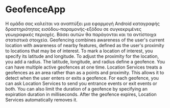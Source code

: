 # GeofenceApp

 Η ομάδα σας καλείται να αναπτύξει μια εφαρμογή Android καταγραφής δραστηριότητας εισόδου-παραμονής-εξόδου σε συγκεκριμένες 
 γεωγραφικές περιοχές. Βάσει αυτών θα παράγονται και τα αντίστοιχα στατιστικά στοιχεία. Geofencing
 combines awareness of the user's current location with awareness of nearby features, defined as the user's proximity to 
 locations that may be of interest. To mark a location of interest, you specify its latitude and longitude. 
 To adjust the proximity for the location, you add a radius. The latitude, longitude, and radius define a geofence. 
 You can have multiple active geofences at one time.  Location Services treats a geofences as an area rather than as a 
 points and proximity. This allows it to detect when the user enters or exits a geofence. For each geofence, you can ask 
 Location Services to send you entrance events or exit events or both. You can also limit the duration of a geofence by 
 specifying an expiration duration in milliseconds. After the geofence expires, Location Services automatically removes it.
